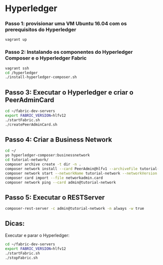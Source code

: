 # Hyperledger

### Passo 1: provisionar uma VM Ubuntu 16.04 com os prerequisitos do Hyperledger
```bash
vagrant up
```

### Passo 2: Instalando os componentes do Hyperledger Composer e o Hyperledger Fabric
```bash
vagrant ssh
cd /hyperledger
./install-hyperledger-composer.sh
```

## Passo 3: Executar o Hyperledger e criar o PeerAdminCard
```bash
cd ~/fabric-dev-servers
export FABRIC_VERSION=hlfv12
./startFabric.sh
./createPeerAdminCard.sh
```

## Passo 4: Criar a Business Network
```bash
cd ~/
yo hyperledger-composer:businessnetwork
cd tutorial-network/
composer archive create -t dir -n .
composer network install --card PeerAdmin@hlfv1 --archiveFile tutorial-network@0.0.1.bna
composer network start --networkName tutorial-network --networkVersion 0.0.1 --networkAdmin admin --networkAdminEnrollSecret adminpw --card PeerAdmin@hlfv1 --file networkadmin.card
composer card import --file networkadmin.card
composer network ping --card admin@tutorial-network
```

## Passo 5: Executar o RESTServer
```bash
composer-rest-server -c admin@tutorial-network -n always -w true
```

## Dicas:
Executar e parar o Hyperledger:
```bash
cd ~/fabric-dev-servers
export FABRIC_VERSION=hlfv12
./startFabric.sh
./stopFabric.sh
```

